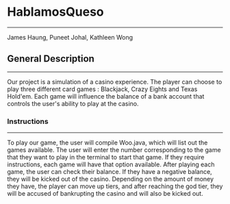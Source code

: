 # HablamosQueso
---
James Haung, Puneet Johal, Kathleen Wong

## General Description
---
Our project is a simulation of a casino experience. The player can choose to
play three different card games : Blackjack, Crazy Eights and Texas Hold'em.
Each game will influence the balance of a bank account that controls the user's
ability to play at the casino.

### Instructions
---
To play our game, the user will compile Woo.java, which will list out the games
available. The user will enter the number corresponding to the game that they want to play
in the terminal to start that game. If they require instructions, each game will
have that option available. After playing each game, the user can check their
balance. If they have a negative balance, they will be kicked out of the casino. Depending on the amount of money they have, the player
can move up tiers, and after reaching the god tier, they will be accused of bankrupting
the casino and will also be kicked out.
